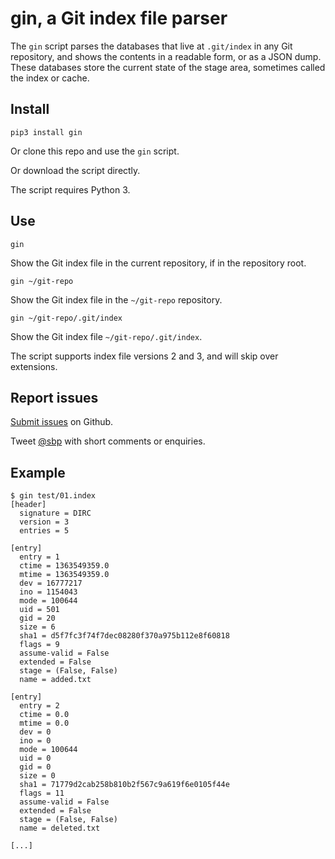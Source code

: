 # gin, a Git index file parser

The `gin` script parses the databases that live at `.git/index` in any Git repository, and shows the contents in a readable form, or as a JSON dump. These databases store the current state of the stage area, sometimes called the index or cache.

## Install

    pip3 install gin

Or clone this repo and use the `gin` script.

Or download the script directly.

The script requires Python 3.

## Use

    gin

Show the Git index file in the current repository, if in the repository root.

    gin ~/git-repo

Show the Git index file in the `~/git-repo` repository.

    gin ~/git-repo/.git/index

Show the Git index file `~/git-repo/.git/index`.

The script supports index file versions 2 and 3, and will skip over extensions.

## Report issues

[Submit issues](https://github.com/sbp/gin/issues) on Github.

Tweet [@sbp](https://twitter.com/sbp) with short comments or enquiries.

## Example

    $ gin test/01.index
    [header]
      signature = DIRC
      version = 3
      entries = 5
    
    [entry]
      entry = 1
      ctime = 1363549359.0
      mtime = 1363549359.0
      dev = 16777217
      ino = 1154043
      mode = 100644
      uid = 501
      gid = 20
      size = 6
      sha1 = d5f7fc3f74f7dec08280f370a975b112e8f60818
      flags = 9
      assume-valid = False
      extended = False
      stage = (False, False)
      name = added.txt
    
    [entry]
      entry = 2
      ctime = 0.0
      mtime = 0.0
      dev = 0
      ino = 0
      mode = 100644
      uid = 0
      gid = 0
      size = 0
      sha1 = 71779d2cab258b810b2f567c9a619f6e0105f44e
      flags = 11
      assume-valid = False
      extended = False
      stage = (False, False)
      name = deleted.txt

    [...]
